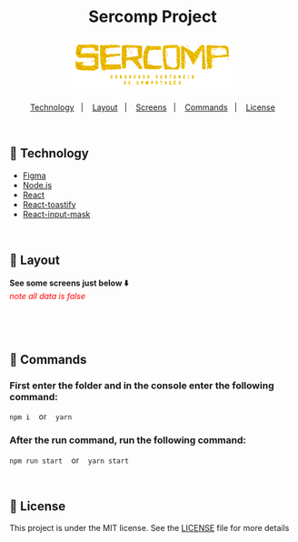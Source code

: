<h1 align="center">
  <p>Sercomp Project</p>
  <img src="./src/assets/LGReduzida.png" alt="logo.png" >
</h1>

<p align="center">
  <a href="#rocket-Technology">Technology</a>&nbsp;&nbsp;&nbsp;|&nbsp;&nbsp;&nbsp;
  <a href="#-layout">Layout</a>&nbsp;&nbsp;&nbsp;|&nbsp;&nbsp;&nbsp;
  <a href="#eye-Screens">Screens</a>&nbsp;&nbsp;&nbsp;|&nbsp;&nbsp;&nbsp;
  <a href="#closed_book-Commands">Commands</a>&nbsp;&nbsp;&nbsp;|&nbsp;&nbsp;&nbsp;
  <a href="#memo-License">License</a>
</p>

<br>

## :rocket: Technology
- [Figma](https://www.figma.com/)
- [Node.js](https://nodejs.org/en/)
- [React](https://reactjs.org)
- [React-toastify](https://fkhadra.github.io/react-toastify/introduction/)
- [React-input-mask](https://github.com/sanniassin/react-input-mask)

<br>

## 🔖 Layout

**See some screens just below ⬇️**<br>
<span style="color:red"> *note all data is false* <span>

  <br>
<p>
  
</p>

<br>

## :closed_book: Commands


  ### First enter the folder and in the console enter the following command: 

  `npm i` &nbsp;&nbsp; or  &nbsp;&nbsp;  `yarn`

  ### After the run command, run the following command: 

  `npm run start` &nbsp;&nbsp; or  &nbsp;&nbsp;  `yarn start`

<br>

## :memo: License

This project is under the MIT license. See the [LICENSE](LICENSE.md) file for more details

